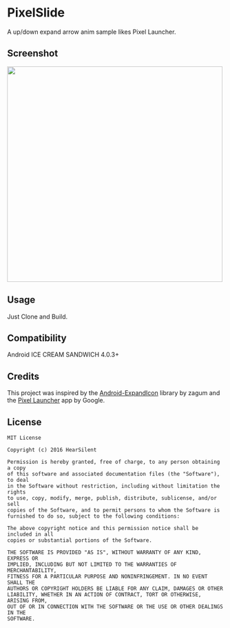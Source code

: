 # PixelSlide

A up/down expand arrow anim sample likes Pixel Launcher.

## Screenshot
<img src="https://raw.githubusercontent.com/hearsilent/PixelSlide/master/screenshots/screenrecord.gif" height="500">

## Usage

Just Clone and Build.

## Compatibility

Android ICE CREAM SANDWICH 4.0.3+

## Credits

This project was inspired by the [Android-ExpandIcon](https://github.com/zagum/Android-ExpandIcon) library by zagum and the [Pixel Launcher](zagum) app by Google.

## License

    MIT License

    Copyright (c) 2016 HearSilent

    Permission is hereby granted, free of charge, to any person obtaining a copy
    of this software and associated documentation files (the "Software"), to deal
    in the Software without restriction, including without limitation the rights
    to use, copy, modify, merge, publish, distribute, sublicense, and/or sell
    copies of the Software, and to permit persons to whom the Software is
    furnished to do so, subject to the following conditions:

    The above copyright notice and this permission notice shall be included in all
    copies or substantial portions of the Software.

    THE SOFTWARE IS PROVIDED "AS IS", WITHOUT WARRANTY OF ANY KIND, EXPRESS OR
    IMPLIED, INCLUDING BUT NOT LIMITED TO THE WARRANTIES OF MERCHANTABILITY,
    FITNESS FOR A PARTICULAR PURPOSE AND NONINFRINGEMENT. IN NO EVENT SHALL THE
    AUTHORS OR COPYRIGHT HOLDERS BE LIABLE FOR ANY CLAIM, DAMAGES OR OTHER
    LIABILITY, WHETHER IN AN ACTION OF CONTRACT, TORT OR OTHERWISE, ARISING FROM,
    OUT OF OR IN CONNECTION WITH THE SOFTWARE OR THE USE OR OTHER DEALINGS IN THE
    SOFTWARE.
